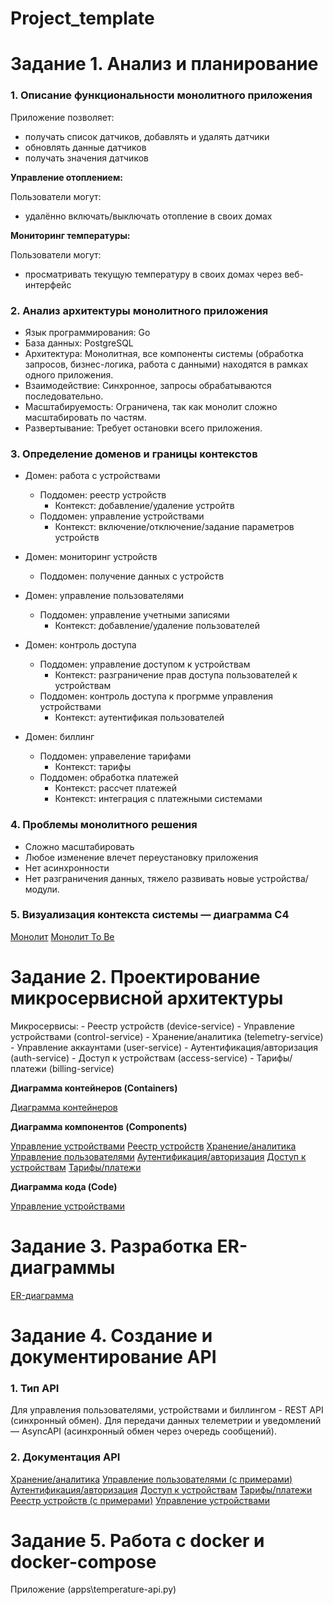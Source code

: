 # Project_template


# Задание 1. Анализ и планирование

### 1. Описание функциональности монолитного приложения

Приложение позволяет:
 - получать список датчиков, добавлять и удалять датчики
 - обновлять данные датчиков
 - получать значения датчиков

**Управление отоплением:**

Пользователи могут:
  - удалённо включать/выключать отопление в своих домах

**Мониторинг температуры:**

Пользователи могут:
  - просматривать текущую температуру в своих домах через веб-интерфейс

### 2. Анализ архитектуры монолитного приложения

 - Язык программирования: Go
 - База данных: PostgreSQL
 - Архитектура: Монолитная, все компоненты системы (обработка запросов, бизнес-логика, работа с данными) находятся в рамках одного приложения.
 - Взаимодействие: Синхронное, запросы обрабатываются последовательно.
 - Масштабируемость: Ограничена, так как монолит сложно масштабировать по частям.
 - Развертывание: Требует остановки всего приложения.

### 3. Определение доменов и границы контекстов

 - Домен: работа с устройствами
   - Поддомен: реестр устройств
     - Контекст: добавление/удаление устройтв
   - Поддомен: управление устройствами
     - Контекст: включение/отключение/задание параметров устройств

 - Домен: мониторинг устройств 
   - Поддомен: получение данных с устройств

 - Домен: управление пользователями
   - Поддомен: управление учетными записями
	   - Контекст: добавление/удаление пользователей

 - Домен: контроль доступа
   	- Поддомен: управление доступом к устройствам
   		- Контекст: разграничение прав доступа пользователей к устройствам
	- Поддомен: контроль доступа к прогрмме управления устройствами 
   		- Контекст: аутентификая пользователей

 - Домен: биллинг
   - Поддомен: управеление тарифами
    	- Контекст: тарифы 
  	- Поддомен: обработка платежей 
   		- Контекст: рассчет платежей
   		- Контекст: интеграция с платежными системами

### **4. Проблемы монолитного решения**

 - Сложно масштабировать
 - Любое изменение влечет переустановку приложения
 - Нет асинхронности
 - Нет разграничения данных, тяжело развивать новые устройства/модули.


### 5. Визуализация контекста системы — диаграмма С4

[Монолит](diagram/monolith.puml)
[Монолит To Be](diagram/monolith_new.puml)

# Задание 2. Проектирование микросервисной архитектуры

Микросервисы:
	- Реестр устройств	(device-service)
	- Управление устройствами	(control-service)
	- Хранение/аналитика	(telemetry-service)
	- Управление аккаунтами	(user-service)
	- Аутентификация/авторизация	(auth-service)
	- Доступ к устройствам	(access-service)
	- Тарифы/платежи	(billing-service)

**Диаграмма контейнеров (Containers)**

[Диаграмма контейнеров](diagram/Containers_C4.puml)

**Диаграмма компонентов (Components)**

[Управление устройствами](diagram/Component_control_sevice_C4.puml)
[Реестр устройств](diagram/Component_device_sevice_C4.puml)
[Хранение/аналитика](diagram/Component_telemetry_sevice_C4.puml)
[Управление пользователями](diagram/Component_user_sevice_C4.puml)
[Аутентификация/авторизация](diagram/Component_auth_sevice_C4.puml)
[Доступ к устройствам](diagram/Component_access_sevice_C4.puml)
[Тарифы/платежи](diagram/Component_billing_sevice_C4.puml)

**Диаграмма кода (Code)**

[Управление устройствами](diagram/Component_control_sevice_code.puml)

# Задание 3. Разработка ER-диаграммы

[ER-диаграмма](diagram/er.puml)

# Задание 4. Создание и документирование API

### 1. Тип API

Для управления пользователями, устройствами и биллингом - REST API (синхронный обмен).
Для передачи данных телеметрии и уведомлений — AsyncAPI (асинхронный обмен через очередь сообщений).

### 2. Документация API
[Хранение/аналитика](api/telemetry-service.yaml)
[Управление пользователями (с примерами)](api/user-service.yaml)
[Аутентификация/авторизация](api/auth-service.yaml)
[Доступ к устройствам](api/access-service.yaml)
[Тарифы/платежи](api/billing-service.yaml)
[Реестр устройств (с примерами)](api/device-service.yaml)
[Управление устройствами](api/control-service.yaml)

# Задание 5. Работа с docker и docker-compose

Приложение (apps\temperature-api.py)



